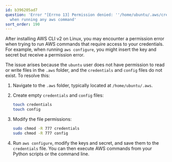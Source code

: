 ```yaml
---
id: b396205ad7
question: 'Error "[Errno 13] Permission denied: ''/home/ubuntu/.aws/credentials''"
  when running any aws command'
sort_order: 190
---
```


After installing AWS CLI v2 on Linux, you may encounter a permission error when trying to run AWS commands that require access to your credentials. For example, when running `aws configure`, you might insert the key and secret but receive a permission error.

The issue arises because the `ubuntu` user does not have permission to read or write files in the `.aws` folder, and the `credentials` and `config` files do not exist. To resolve this:

1. Navigate to the `.aws` folder, typically located at `/home/ubuntu/.aws`.

2. Create empty `credentials` and `config` files:

   ```bash
   touch credentials
   touch config
   ```

3. Modify the file permissions:

   ```bash
   sudo chmod -R 777 credentials
   sudo chmod -R 777 config
   ```

4. Run `aws configure`, modify the keys and secret, and save them to the `credentials` file. You can then execute AWS commands from your Python scripts or the command line.